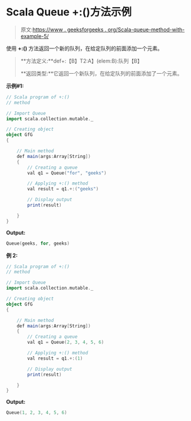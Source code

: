 # Scala Queue +:()方法示例

> 原文:[https://www . geeksforgeeks . org/Scala-queue-method-with-example-5/](https://www.geeksforgeeks.org/scala-queue-method-with-example-5/)

使用 **+:()** 方法返回一个新的队列，在给定队列的前面添加一个元素。

> **方法定义:**def+:【B】T2:A】(elem:B):队列【B】
> 
> **返回类型:**它返回一个新队列，在给定队列的前面添加了一个元素。

**示例#1:**

```scala
// Scala program of +:() 
// method 

// Import Queue  
import scala.collection.mutable._

// Creating object 
object GfG 
{ 

    // Main method 
    def main(args:Array[String]) 
    { 
        // Creating a queue 
        val q1 = Queue("for", "geeks") 

        // Applying +:() method 
        val result = q1.+:("geeks")

        // Display output
        print(result)   

    } 
} 
```

**Output:**

```scala
Queue(geeks, for, geeks)

```

**例 2:**

```scala
// Scala program of +:() 
// method 

// Import Queue  
import scala.collection.mutable._

// Creating object 
object GfG 
{ 

    // Main method 
    def main(args:Array[String]) 
    { 
        // Creating a queue 
        val q1 = Queue(2, 3, 4, 5, 6) 

        // Applying +:() method 
        val result = q1.+:(1)

        // Display output
        print(result)   

    } 
} 
```

**Output:**

```scala
Queue(1, 2, 3, 4, 5, 6)

```